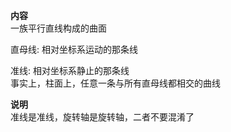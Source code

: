 **内容**  
一族平行直线构成的曲面  
  
直母线: 相对坐标系运动的那条线  
  
准线: 相对坐标系静止的那条线  
事实上，柱面上，任意一条与所有直母线都相交的曲线  
  
**说明**  
准线是准线，旋转轴是旋转轴，二者不要混淆了  
